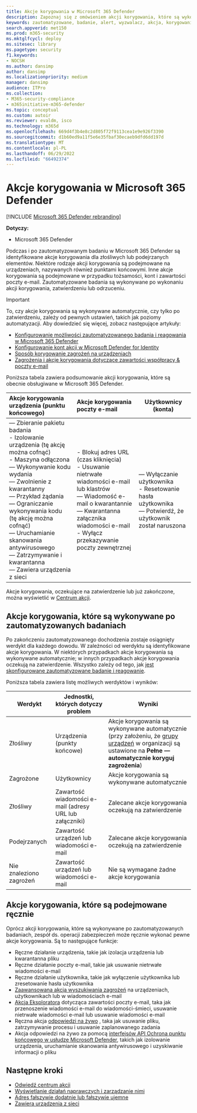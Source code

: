 ```yaml
---
title: Akcje korygowania w Microsoft 365 Defender
description: Zapoznaj się z omówieniem akcji korygowania, które są wykonywane po zautomatyzowanych badaniach w Microsoft 365 Defender
keywords: zautomatyzowane, badanie, alert, wyzwalacz, akcja, korygowanie
search.appverid: met150
ms.prod: m365-security
ms.mktglfcycl: deploy
ms.sitesec: library
ms.pagetype: security
f1.keywords:
- NOCSH
ms.author: dansimp
author: dansimp
ms.localizationpriority: medium
manager: dansimp
audience: ITPro
ms.collection:
- M365-security-compliance
- m365initiative-m365-defender
ms.topic: conceptual
ms.custom: autoir
ms.reviewer: evaldm, isco
ms.technology: m365d
ms.openlocfilehash: 669d4f3b4e8c2d805f72f9113cea1e9e926f3390
ms.sourcegitcommit: d1b60ed9a11f5e6e35fbaf30ecaeb9dfd6dd197d
ms.translationtype: MT
ms.contentlocale: pl-PL
ms.lasthandoff: 06/29/2022
ms.locfileid: "66492374"
---
```

# <a name="remediation-actions-in-microsoft-365-defender"></a>Akcje korygowania w Microsoft 365 Defender

[!INCLUDE [Microsoft 365 Defender rebranding](../includes/microsoft-defender.md)]

**Dotyczy:**

- Microsoft 365 Defender

Podczas i po zautomatyzowanym badaniu w Microsoft 365 Defender są identyfikowane akcje korygowania dla złośliwych lub podejrzanych elementów. Niektóre rodzaje akcji korygowania są podejmowane na urządzeniach, nazywanych również punktami końcowymi. Inne akcje korygowania są podejmowane w przypadku tożsamości, kont i zawartości poczty e-mail. Zautomatyzowane badania są wykonywane po wykonaniu akcji korygowania, zatwierdzeniu lub odrzuceniu.

> [!IMPORTANT]
> To, czy akcje korygowania są wykonywane automatycznie, czy tylko po zatwierdzeniu, zależy od pewnych ustawień, takich jak poziomy automatyzacji. Aby dowiedzieć się więcej, zobacz następujące artykuły:
>
> - [Konfigurowanie możliwości zautomatyzowanego badania i reagowania w Microsoft 365 Defender](m365d-configure-auto-investigation-response.md)
> - [Konfigurowanie kont akcji w Microsoft Defender for Identity](/defender-for-identity/manage-action-accounts)
> - [Sposób korygowanie zagrożeń na urządzeniach](../defender-endpoint/automated-investigations.md)
> - [Zagrożenia i akcje korygowania dotyczące zawartości współpracy & poczty e-mail](../office-365-security/air-remediation-actions.md#threats-and-remediation-actions)

Poniższa tabela zawiera podsumowanie akcji korygowania, które są obecnie obsługiwane w Microsoft 365 Defender.

|Akcje korygowania urządzenia (punktu końcowego)  |Akcje korygowania poczty e-mail  |Użytkownicy (konta)  |
|:---------|:---------|----------|
|— Zbieranie pakietu badania <br/>- Izolowanie urządzenia (tę akcję można cofnąć)<br/>- Maszyna odłączona <br/>— Wykonywanie kodu wydania <br/>— Zwolnienie z kwarantanny <br/>— Przykład żądania <br/>— Ograniczanie wykonywania kodu (tę akcję można cofnąć) <br/>— Uruchamianie skanowania antywirusowego <br/>— Zatrzymywanie i kwarantanna <br/>— Zawiera urządzenia z sieci     |- Blokuj adres URL (czas kliknięcia)<br/>- Usuwanie nietrwałe wiadomości e-mail lub klastrów<br/>— Wiadomość e-mail o kwarantannie<br/>— Kwarantanna załącznika wiadomości e-mail<br/>- Wyłącz przekazywanie poczty zewnętrznej          |— Wyłączanie użytkownika<br />- Resetowanie hasła użytkownika<br />— Potwierdź, że użytkownik został naruszona          |

Akcje korygowania, oczekujące na zatwierdzenie lub już zakończone, można wyświetlić w [Centrum akcji](m365d-action-center.md).

## <a name="remediation-actions-that-follow-automated-investigations"></a>Akcje korygowania, które są wykonywane po zautomatyzowanych badaniach

Po zakończeniu zautomatyzowanego dochodzenia zostaje osiągnięty werdykt dla każdego dowodu. W zależności od werdyktu są identyfikowane akcje korygowania. W niektórych przypadkach akcje korygowania są wykonywane automatycznie; w innych przypadkach akcje korygowania oczekują na zatwierdzenie. Wszystko zależy od tego, jak [jest skonfigurowane zautomatyzowane badanie i reagowanie](m365d-configure-auto-investigation-response.md).

Poniższa tabela zawiera listę możliwych werdyktów i wyników:

| Werdykt    | Jednostki, których dotyczy problem    | Wyniki|
|------|------|------|
| Złośliwy    | Urządzenia (punkty końcowe)    | Akcje korygowania są wykonywane automatycznie (przy założeniu, że [grupy urządzeń](m365d-configure-auto-investigation-response.md#review-or-change-the-automation-level-for-device-groups) w organizacji są ustawione na **Pełne — automatycznie koryguj zagrożenia**)|
| Zagrożone | Użytkownicy | Akcje korygowania są wykonywane automatycznie |
| Złośliwy    | Zawartość wiadomości e-mail (adresy URL lub załączniki) | Zalecane akcje korygowania oczekują na zatwierdzenie|
| Podejrzanych    | Zawartość urządzeń lub wiadomości e-mail | Zalecane akcje korygowania oczekują na zatwierdzenie|
| Nie znaleziono zagrożeń    | Zawartość urządzeń lub wiadomości e-mail    | Nie są wymagane żadne akcje korygowania|

## <a name="remediation-actions-that-are-taken-manually"></a>Akcje korygowania, które są podejmowane ręcznie

Oprócz akcji korygowania, które są wykonywane po zautomatyzowanych badaniach, zespół ds. operacji zabezpieczeń może ręcznie wykonać pewne akcje korygowania. Są to następujące funkcje:

- Ręczne działanie urządzenia, takie jak izolacja urządzenia lub kwarantanna pliku
- Ręczne działanie poczty e-mail, takie jak usuwanie nietrwałe wiadomości e-mail
- Ręczne działanie użytkownika, takie jak wyłączenie użytkownika lub zresetowanie hasła użytkownika
- [Zaawansowana akcja wyszukiwania zagrożeń](../defender-endpoint/advanced-hunting-overview.md) na urządzeniach, użytkownikach lub w wiadomościach e-mail
- [Akcja Eksploratora](../office-365-security/threat-explorer.md) dotycząca zawartości poczty e-mail, taka jak przenoszenie wiadomości e-mail do wiadomości-śmieci, usuwanie nietrwałe wiadomości e-mail lub usuwanie wiadomości e-mail
- Ręczna akcja [odpowiedzi na żywo](/windows/security/threat-protection/microsoft-defender-atp/live-response) , taka jak usuwanie pliku, zatrzymywanie procesu i usuwanie zaplanowanego zadania
- Akcja odpowiedzi na żywo za pomocą [interfejsów API Ochrona punktu końcowego w usłudze Microsoft Defender](../defender-endpoint/management-apis.md#microsoft-defender-for-endpoint-apis), takich jak izolowanie urządzenia, uruchamianie skanowania antywirusowego i uzyskiwanie informacji o pliku

## <a name="next-steps"></a>Następne kroki

- [Odwiedź centrum akcji](m365d-action-center.md)
- [Wyświetlanie działań naprawczych i zarządzanie nimi](m365d-autoir-actions.md)
- [Adres fałszywie dodatnie lub fałszywie ujemne](m365d-autoir-report-false-positives-negatives.md)
- [Zawiera urządzenia z sieci](../defender-endpoint\respond-machine-alerts.md#contain-devices-from-the-network)
